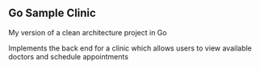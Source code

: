 ## Go Sample Clinic

My version of a clean architecture project in Go

Implements the back end for a clinic which allows users to view available doctors and schedule appointments